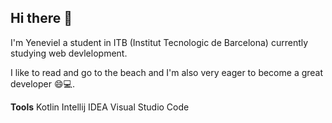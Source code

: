 ## Hi there 👋

I'm Yeneviel a student in ITB (Institut Tecnologic de Barcelona) currently studying web devlelopment.

I like to read and go to the beach and I'm also very eager to become a great developer 😄💻.


**Tools**
Kotlin
Intellij IDEA
Visual Studio Code
